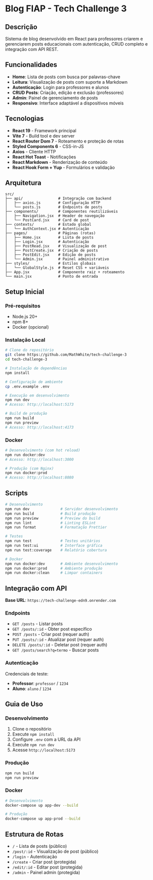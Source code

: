 # Blog FIAP - Tech Challenge 3

## Descrição

Sistema de blog desenvolvido em React para professores criarem e gerenciarem posts educacionais com autenticação, CRUD completo e integração com API REST.

## Funcionalidades

- **Home**: Lista de posts com busca por palavras-chave
- **Leitura**: Visualização de posts com suporte a Markdown
- **Autenticação**: Login para professores e alunos
- **CRUD Posts**: Criação, edição e exclusão (professores)
- **Admin**: Painel de gerenciamento de posts
- **Responsivo**: Interface adaptável a dispositivos móveis

## Tecnologias

- **React 19** - Framework principal
- **Vite 7** - Build tool e dev server
- **React Router Dom 7** - Roteamento e proteção de rotas
- **Styled Components 6** - CSS-in-JS
- **Axios** - Cliente HTTP
- **React Hot Toast** - Notificações
- **React Markdown** - Renderização de conteúdo
- **React Hook Form + Yup** - Formulários e validação

## Arquitetura

```
src/
├── api/                # Integração com backend
│   ├── axios.js        # Configuração HTTP
│   └── posts.js        # Endpoints de posts
├── components/         # Componentes reutilizáveis
│   ├── Navigation.jsx  # Header de navegação
│   └── PostCard.jsx    # Card de post
├── contexts/           # Estado global
│   └── AuthContext.jsx # Autenticação
├── pages/              # Páginas (rotas)
│   ├── Home.jsx        # Lista de posts
│   ├── Login.jsx       # Autenticação
│   ├── PostRead.jsx    # Visualização de post
│   ├── PostCreate.jsx  # Criação de posts
│   ├── PostEdit.jsx    # Edição de posts
│   └── Admin.jsx       # Painel administrativo
├── styles/             # Estilos globais
│   └── GlobalStyle.js  # Reset CSS + variáveis
├── App.jsx             # Componente raiz + roteamento
└── main.jsx            # Ponto de entrada
```

## Setup Inicial

### Pré-requisitos
- Node.js 20+
- npm 8+
- Docker (opcional)

### Instalação Local

```bash
# Clone do repositório
git clone https://github.com/MathWhite/tech-challenge-3
cd tech-challenge-3

# Instalação de dependências
npm install

# Configuração de ambiente
cp .env.example .env

# Execução em desenvolvimento
npm run dev
# Acesso: http://localhost:5173

# Build de produção
npm run build
npm run preview
# Acesso: http://localhost:4173
```

### Docker

```bash
# Desenvolvimento (com hot reload)
npm run docker:dev
# Acesso: http://localhost:3000

# Produção (com Nginx)
npm run docker:prod
# Acesso: http://localhost:8080
```

## Scripts

```bash
# Desenvolvimento
npm run dev              # Servidor desenvolvimento
npm run build            # Build produção
npm run preview          # Preview do build
npm run lint             # Linting ESLint
npm run format           # Formatação Prettier

# Testes
npm run test             # Testes unitários
npm run test:ui          # Interface gráfica
npm run test:coverage    # Relatório cobertura

# Docker
npm run docker:dev       # Ambiente desenvolvimento
npm run docker:prod      # Ambiente produção
npm run docker:clean     # Limpar containers
```

## Integração com API

**Base URL**: `https://tech-challenge-edn9.onrender.com`

### Endpoints
- `GET /posts` - Listar posts
- `GET /posts/:id` - Obter post específico
- `POST /posts` - Criar post (requer auth)
- `PUT /posts/:id` - Atualizar post (requer auth)
- `DELETE /posts/:id` - Deletar post (requer auth)
- `GET /posts/search?q=termo` - Buscar posts

### Autenticação
Credenciais de teste:
- **Professor**: `professor` / `1234`
- **Aluno**: `aluno` / `1234`

## Guia de Uso

### Desenvolvimento
1. Clone o repositório
2. Execute `npm install`
3. Configure `.env` com a URL da API
4. Execute `npm run dev`
5. Acesse `http://localhost:5173`

### Produção
```bash
npm run build
npm run preview
```

### Docker
```bash
# Desenvolvimento
docker-compose up app-dev --build

# Produção  
docker-compose up app-prod --build
```

## Estrutura de Rotas

- `/` - Lista de posts (público)
- `/post/:id` - Visualização de post (público)
- `/login` - Autenticação
- `/create` - Criar post (protegida)
- `/edit/:id` - Editar post (protegida)
- `/admin` - Painel admin (protegida)
